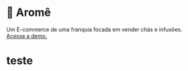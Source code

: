 # 🍵 Aromê

<p>Um E-commerce de uma franquia focada em vender chás e infusões. <a href=''>Acesse a demo.</a></p> 

# teste
